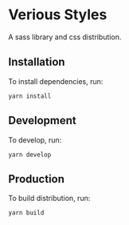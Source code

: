 # Verious Styles

A sass library and css distribution.

## Installation

To install dependencies, run:

    yarn install

## Development

To develop, run:

    yarn develop

## Production

To build distribution, run:

    yarn build
